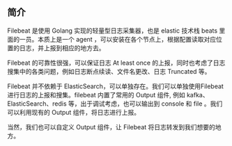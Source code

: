 
## 简介

Filebeat 是使用 Golang 实现的轻量型日志采集器，也是 elastic 技术栈 beats 里面的一员。本质上是一个 agent ，可以安装在各个节点上，根据配置读取对应位置的日志，并上报到相应的地方去。

Filebeat 的可靠性很强，可以保证日志 At least once 的上报，同时也考虑了日志搜集中的各类问题，例如日志断点续读、文件名更改、日志 Truncated 等。

Filebeat 并不依赖于 ElasticSearch，可以单独存在。我们可以单独使用Filebeat进行日志的上报和搜集。filebeat 内置了常用的 Output 组件, 例如 kafka、ElasticSearch、redis 等，出于调试考虑，也可以输出到 console 和 file 。我们可以利用现有的 Output 组件，将日志进行上报。

当然，我们也可以自定义 Output 组件，让 Filebeat 将日志转发到我们想要的地方。
